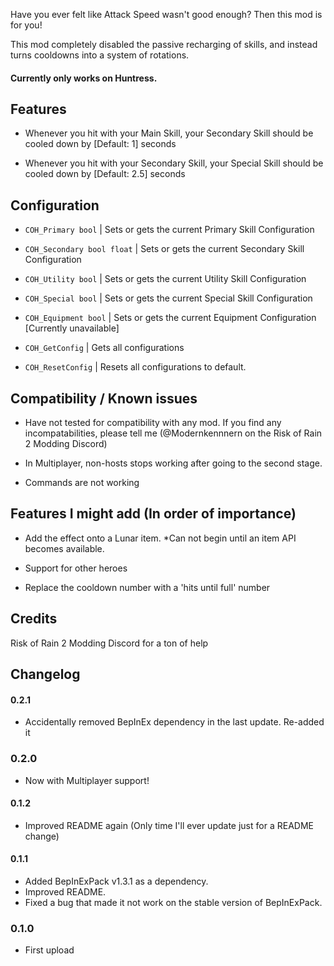 


Have you ever felt like Attack Speed wasn't good enough? Then this mod is for you!

This mod completely disabled the passive recharging of skills, and instead turns cooldowns into a system of rotations.
#### Currently only works on Huntress.

## Features

* Whenever you hit with your Main Skill, your Secondary Skill should be cooled down by [Default: 1] seconds

* Whenever you hit with your Secondary Skill, your Special Skill should be cooled down by [Default: 2.5] seconds

## Configuration

* `COH_Primary bool` | Sets or gets the current Primary Skill Configuration

* `COH_Secondary bool float` | Sets or gets the current Secondary Skill Configuration

* `COH_Utility bool` | Sets or gets the current Utility Skill Configuration

* `COH_Special bool` | Sets or gets the current Special Skill Configuration

* `COH_Equipment bool`  | Sets or gets the current Equipment Configuration [Currently unavailable]

* `COH_GetConfig` | Gets all configurations

* `COH_ResetConfig` | Resets all configurations to default.

## Compatibility / Known issues

* Have not tested for compatibility with any mod. If you find any incompatabilities, please tell me (@Modernkennnern on the Risk of Rain 2 Modding Discord)

* In Multiplayer, non-hosts stops working after going to the second stage.

* Commands are not working

## Features I might add (In order of importance)

* Add the effect onto a Lunar item. *Can not begin until an item API becomes available.

* Support for other heroes

* Replace the cooldown number with a 'hits until full' number

## Credits
Risk of Rain 2 Modding Discord for a ton of help


## Changelog

#### 0.2.1

* Accidentally removed BepInEx dependency in the last update. Re-added it

### 0.2.0

* Now with Multiplayer support!


#### 0.1.2

* Improved README again (Only time I'll ever update just for a README change)

#### 0.1.1

* Added BepInExPack v1.3.1 as a dependency. 
* Improved README. 
* Fixed a bug that made it not work on the stable version of BepInExPack.

### 0.1.0

* First upload